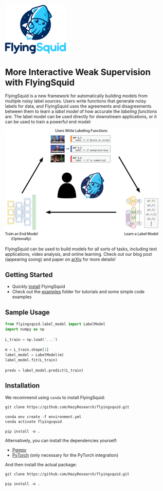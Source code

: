 <div>
  <img src="figs/logo.png" width="200">
</div>

# More Interactive Weak Supervision with FlyingSquid

FlyingSquid is a new framework for automatically building models from multiple
noisy label sources.
Users write functions that generate noisy labels for data, and FlyingSquid uses
the agreements and disagreements between them to learn a _label model_ of how
accurate the _labeling functions_ are.
The label model can be used directly for downstream applications, or it can be
used to train a powerful end model:

<div>
  <img src="figs/System Diagram.png" width="800">
</div>

FlyingSquid can be used to build models for all sorts of tasks, including text
applications, video analysis, and online learning.
Check out our blog post (appearing soong) and paper on
[arXiv](https://arxiv.org/abs/2002.11955)
for more details!

## Getting Started
* Quickly [install](#installation) FlyingSquid
* Check out the [examples](examples/) folder for tutorials and some simple code
examples

## Sample Usage
```Python
from flyingsquid.label_model import LabelModel
import numpy as np

L_train = np.load('...')

m = L_train.shape[1]
label_model = LabelModel(m)
label_model.fit(L_train)

preds = label_model.predict(L_train)
```

## Installation

We recommend using `conda` to install FlyingSquid:

```
git clone https://github.com/HazyResearch/flyingsquid.git

conda env create -f environment.yml
conda activate flyingsquid

pip install -e .
```

Alternatively, you can install the dependencies yourself:
* [Pgmpy](http://pgmpy.org/)
* [PyTorch](https://pytorch.org/) (only necessary for the PyTorch integration) 

And then install the actual package:
```
git clone https://github.com/HazyResearch/flyingsquid.git

pip install -e .
```
